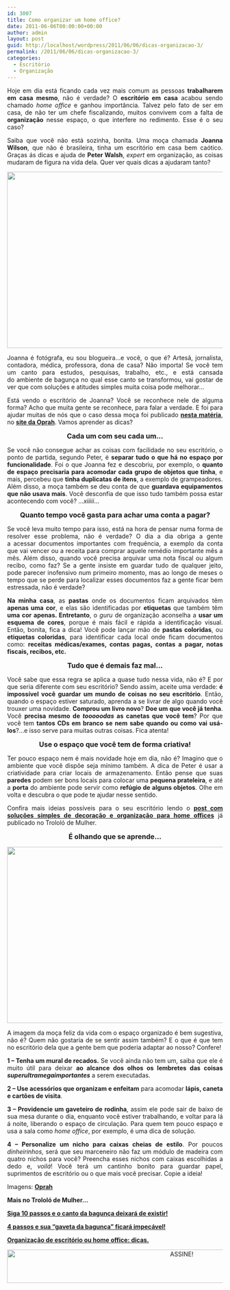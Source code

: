 ```yaml
---
id: 3007
title: Como organizar um home office?
date: 2011-06-06T00:00:00+00:00
author: admin
layout: post
guid: http://localhost/wordpress/2011/06/06/dicas-organizacao-3/
permalink: /2011/06/06/dicas-organizacao-3/
categories:
  - Escritório
  - Organização
---
```

<p style="text-align: justify;">
  Hoje em dia está ficando cada vez mais comum as pessoas <strong>trabalharem em casa mesmo</strong>, não é verdade? O <strong>escritório em casa</strong> acabou sendo chamado <em>home office</em> e ganhou importância. Talvez pelo fato de ser em casa, de não ter um chefe fiscalizando, muitos convivem com a falta de <strong>organização</strong> nesse espaço, o que interfere no redimento. Esse é o seu caso?
</p>

<p style="text-align: justify;">
  Saiba que você não está sozinha, bonita. Uma moça chamada <strong>Joanna Wilson</strong>, que não é brasileira, tinha um escritório em casa bem caótico. Graças ás dicas e ajuda de <strong>Peter Walsh</strong>, <em>expert</em> em organização, as coisas mudaram de figura na vida dela. Quer ver quais dicas a ajudaram tanto?
</p>

<p style="text-align: justify;">
  <!--more-->
</p>

<p align="center">
  <a href="http://www.trololodemulher.com.br/blog/wp-content/uploads/2011/06/home-office.jpg"><img class="alignnone size-full wp-image-6490" title="home office" src="http://www.trololodemulher.com.br/blog/wp-content/uploads/2011/06/home-office.jpg" alt="" width="600" height="411" /></a>
</p>

<p style="text-align: justify;">
  Joanna é fotógrafa, eu sou blogueira…e você, o que é? Artesã, jornalista, contadora, médica, professora, dona de casa? Não importa! Se você tem um canto para estudos, pesquisas, trabalho, etc., e está cansada do ambiente de bagunça no qual esse canto se transformou, vai gostar de ver que com soluções e atitudes simples muita coisa pode melhorar…
</p>

<p style="text-align: justify;">
  Está vendo o escritório de Joanna? Você se reconhece nele de alguma forma? Acho que muita gente se reconhece, para falar a verdade. E foi para ajudar muitas de nós que o caso dessa moça foi publicado <strong><a href="http://www.oprah.com/home/Peter-Walshs-Ten-Steps-to-Home-Office-Organization/1" target="_blank">nesta matéria</a></strong>, no <strong><a href="http://www.oprah.com/index.html" target="_blank">site da Oprah</a></strong>. Vamos aprender as dicas?
</p>

<p style="text-align: center;">
  <strong><span style="font-size: medium;">Cada um com seu cada um…</span></strong>
</p>

<p style="text-align: justify;">
  Se você não consegue achar as coisas com facilidade no seu escritório, o ponto de partida, segundo Peter, é <strong>separar tudo o que há no espaço por funcionalidade</strong>. Foi o que Joanna fez e descobriu, por exemplo, o <strong>quanto de espaço precisaria para acomodar cada grupo de objetos que tinha</strong>, e mais, percebeu que <strong>tinha duplicatas de itens</strong>, a exemplo de grampeadores. Além disso, a moça também se deu conta de que <strong>guardava equipamentos que não usava mais</strong>. Você desconfia de que isso tudo também possa estar acontecendo com você? …<em>xiiiii</em>…
</p>

<p style="text-align: center;">
  <strong><span style="font-size: medium;">Quanto tempo você gasta para achar uma conta a pagar?</span></strong>
</p>

<p style="text-align: justify;">
  Se você leva muito tempo para isso, está na hora de pensar numa forma de resolver esse problema, não é verdade? O dia a dia obriga a gente a acessar documentos importantes com frequência, a exemplo da conta que vai vencer ou a receita para comprar aquele remédio importante mês a mês. Além disso, quando você precisa arquivar uma nota fiscal ou algum recibo, como faz? Se a gente insiste em guardar tudo de qualquer jeito, pode parecer inofensivo num primeiro momento, mas ao longo de meses o tempo que se perde para localizar esses documentos faz a gente ficar bem estressada, não é verdade?
</p>

<p style="text-align: justify;">
  <strong>Na minha casa</strong>, as <strong>pastas</strong> onde os documentos ficam arquivados têm <strong>apenas uma cor</strong>, e elas são identificadas por <strong>etiquetas </strong>que também têm <strong>uma cor apenas. Entretanto</strong>, o <em>guru</em> de organização aconselha a <strong>usar um esquema de cores</strong>, porque é mais fácil e rápida a identificação visual. Então, bonita, fica a dica! Você pode lançar mão de <strong>pastas coloridas</strong>, ou <strong>etiquetas coloridas</strong>, para identificar cada local onde ficam documentos como: <strong>receitas médicas/exames, contas pagas, contas a pagar, notas fiscais, recibos, etc.</strong>
</p>

<p style="text-align: center;">
  <strong><span style="font-size: medium;">Tudo que é demais faz mal…</span></strong>
</p>

<p style="text-align: justify;">
  Você sabe que essa regra se aplica a quase tudo nessa vida, não é? E por que seria diferente com seu escritório? Sendo assim, aceite uma verdade: <strong>é impossível você guardar um mundo de coisas no seu escritório</strong>. Então, quando o espaço estiver saturado, aprenda a se livrar de algo quando você trouxer uma novidade. <strong>Comprou um livro novo</strong>? <strong>Doe um que você já tenha</strong>. Você <strong>precisa mesmo de <em>tooooodas</em> as canetas que você tem</strong>? Por que você tem <strong>tantos CDs em branco se nem sabe quando ou como vai usá-los</strong>?…e isso serve para muitas outras coisas. Fica atenta!
</p>

<p style="text-align: center;">
  <strong><span style="font-size: medium;">Use o espaço que você tem de forma criativa!</span></strong>
</p>

<p style="text-align: justify;">
  Ter pouco espaço nem é mais novidade hoje em dia, não é? Imagino que o ambiente que você dispõe seja mínimo também. A dica de Peter é usar a criatividade para criar locais de armazenamento. Então pense que suas <strong>paredes</strong> podem ser bons locais para colocar uma <strong>pequena prateleira</strong>, e até a <strong>porta</strong> do ambiente pode servir como <strong>refúgio de alguns objetos</strong>. Olhe em volta e descubra o que pode te ajudar nesse sentido.
</p>

<p style="text-align: justify;">
  Confira mais ideias possíveis para o seu escritório lendo o <strong><a href="http://www.trololodemulher.com.br/2010/11/12/escritorio-decoracao/" target="_blank">post com soluções simples de decoração e organização para home offices</a></strong> já publicado no Trololó de Mulher.
</p>

<p style="text-align: center;">
  <strong><span style="font-size: medium;">É olhando que se aprende…</span></strong>
</p>

<p align="center">
  <a href="http://www.trololodemulher.com.br/blog/wp-content/uploads/2011/06/home-office2.jpg"><img class="alignnone size-full wp-image-6493" title="home office[2]" src="http://www.trololodemulher.com.br/blog/wp-content/uploads/2011/06/home-office2.jpg" alt="" width="600" height="411" /></a>
</p>

<p style="text-align: justify;">
  A imagem da moça feliz da vida com o espaço organizado é bem sugestiva, não é? Quem não gostaria de se sentir assim também? E o que é que tem no escritório dela que a gente bem que poderia adaptar ao nosso? Confere!
</p>

<p style="text-align: justify;">
  <strong>1 – Tenha um mural de recados.</strong> Se você ainda não tem um, saiba que ele é muito útil para deixar <strong>ao alcance dos olhos os lembretes das coisas <em>superultramegaimportantes</em></strong> a serem executadas.
</p>

<p style="text-align: justify;">
  <strong>2 – Use acessórios que organizam e enfeitam</strong> para acomodar <strong>lápis, caneta e cartões de visita</strong>.
</p>

<p style="text-align: justify;">
  <strong>3 – Providencie um gaveteiro de rodinha</strong>, assim ele pode sair de baixo de sua mesa durante o dia, enquanto você estiver trabalhando, e voltar para lá á noite, liberando o espaço de circulação. Para quem tem pouco espaço e usa a sala como <em>home office</em>, por exemplo, é uma dica de solução.
</p>

<p style="text-align: justify;">
  <strong>4 – Personalize um nicho para caixas cheias de estilo</strong>. Por poucos <em>dinheirinhos,</em> será que seu marceneiro não faz um módulo de madeira com quatro nichos para você? Preencha esses nichos com caixas escolhidas a dedo e, <em>voilá</em>! Você terá um cantinho bonito para guardar papel, suprimentos de escritório ou o que mais você precisar. Copie a ideia!
</p>

<p style="text-align: justify;">
  Imagens: <strong><a href="http://www.oprah.com/index.html" target="_blank">Oprah</a></strong>
</p>

**Mais no Trololó de Mulher…**

**[Siga 10 passos e o canto da bagunça deixará de existir!](http://www.trololodemulher.com.br/2011/04/01/bagunca-organizacao/)**

**[4 passos e sua “gaveta da bagunça” ficará impecável!](http://www.trololodemulher.com.br/2010/10/27/4-passos-gaveta-organizada/)**

**[Organização de escritório ou home office: dicas.](http://www.trololodemulher.com.br/2009/10/27/organizacao-escritorio/)**

<p align="center">
  <a href="http://feedburner.google.com/fb/a/mailverify?uri=blogBichaFemea&loc=en_US" target="_blank"><img class="alignnone size-full wp-image-10439" src="http://www.trololodemulher.com.br/blog/wp-content/uploads/2014/09/ASSINE.png" alt="ASSINE!" width="800" height="78" /></a>
</p>